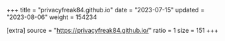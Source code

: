 +++
title = "privacyfreak84.github.io"
date = "2023-07-15"
updated = "2023-08-06"
weight = 154234

[extra]
source = "https://privacyfreak84.github.io/"
ratio = 1
size = 151
+++
